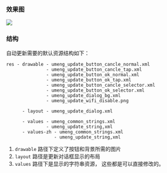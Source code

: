 ### 效果图

![](https://raw.github.com/ntop001/umeng-android-sdk-theme/master/update/light/light.png)

### 结构

自动更新需要的默认资源结构如下：

```
res - drawable - umeng_update_button_cancle_normal.xml
               - umeng_update_button_cancle_tap.xml
               - umeng_update_button_ok_normal.xml
               - umeng_update_button_ok_tap.xml
               - umeng_update_button_cancle_selector.xml
               - umeng_update_button_ok_selector.xml
               - umeng_update_dialog_bg.xml
               - umeng_update_wifi_disable.png
               
      - layout - umeng_update_dialog.xml
      
      - values - umeng_common_strings.xml
               - umeng_update_string,xml
      - values-zh - umeng_common_strings.xml
                  - umeng_update_string,xml
```

1. `drawable`  路径下定义了按钮和背景所需的图片
2. `layout` 路径是更新对话框显示的布局
3. `values` 路径下是显示的字符串资源， 这些都是可以直接修改的。
